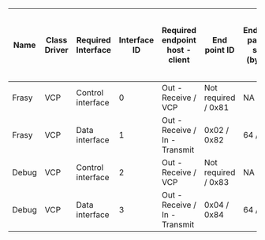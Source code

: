 | Name  | Class Driver | Required Interface | Interface ID | Required endpoint host - client | End point ID        | Endpoint packet size (bytes) | End point FIFO size (Pkt size / 16) |
|-------|--------------|--------------------|--------------|---------------------------------|---------------------|------------------------------|-------------------------------------|
| Frasy | VCP          | Control interface  | 0            | Out - Receive / VCP             | Not required / 0x81 | NA / 16                      | NA / 1                              |
| Frasy | VCP          | Data interface     | 1            | Out - Receive / In - Transmit   | 0x02 / 0x82         | 64 / 64                      | RX_FIFO / 4                         |
| Debug | VCP          | Control interface  | 2            | Out - Receive / VCP             | Not required / 0x83 | NA / 16                      | NA / 1                              |
| Debug | VCP          | Data interface     | 3            | Out - Receive / In - Transmit   | 0x04 / 0x84         | 64 / 64                      | RX_FIFO / 4                         |
